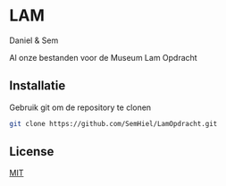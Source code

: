 # LAM

Daniel & Sem

Al onze bestanden voor de Museum Lam Opdracht

## Installatie

Gebruik git om de repository te clonen

```bash
git clone https://github.com/SemHiel/LamOpdracht.git
```

## License
[MIT](https://choosealicense.com/licenses/mit/)
